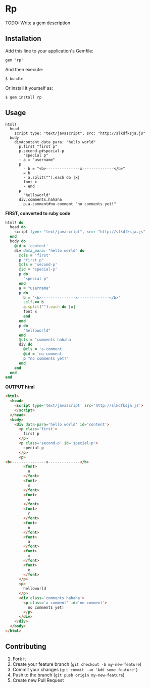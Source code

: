 # Rp

TODO: Write a gem description

## Installation

Add this line to your application's Gemfile:

    gem 'rp'

And then execute:

    $ bundle

Or install it yourself as:

    $ gem install rp

## Usage

```haml
html!
  head
    script type: "text/javascript", src: "http://slkdfksja.js"
  body
    div#content data_para: "hello world"
      p.first "first p"
      p.second-p#special-p
        "special p"
      - a = "username"
      p
        - b = "<b>---------------x--------------</b>"
        = b
        - a.split("").each do |x|
        font x
        - end
      p
        "helloworld"
      div.comments.hahaha
        p.a-comment#no-comment "no comments yet!"
```

**FIRST, converted to ruby code**

```ruby
html! do
  head do
    script type: "text/javascript", src: "http://slkdfksja.js"
  end
  body do
    @id = 'content'
    div data_para: "hello world" do
      @cls = 'first'
      p "first p"
      @cls = 'second-p'
      @id = 'special-p'
      p do
        "special p"
      end
      a = "username"
      p do
        b = "<b>---------------x--------------</b>"
        self.== b
        a.split("").each do |x|
        font x
        end
      end
      p do
        "helloworld"
      end
      @cls = 'comments hahaha'
      div do
        @cls = 'a-comment'
        @id = 'no-comment'
        p "no comments yet!"
      end
    end
  end
end

```

**OUTPUT html**

```html
<html>
  <head>
    <script type='text/javascript' src='http://slkdfksja.js'>
    </script>
  </head>
  <body>
    <div data-para='hello world' id='content'>
      <p class='first'>
        first p
      </p>
      <p class='second-p' id='special-p'>
        special p
      </p>
      <p>
<b>---------------x--------------</b>
        <font>
          u
        </font>
        <font>
          s
        </font>
        <font>
          e
        </font>
        <font>
          r
        </font>
        <font>
          n
        </font>
        <font>
          a
        </font>
        <font>
          m
        </font>
        <font>
          e
        </font>
      </p>
      <p>
        helloworld
      </p>
      <div class='comments hahaha'>
        <p class='a-comment' id='no-comment'>
          no comments yet!
        </p>
      </div>
    </div>
  </body>
</html>
```


## Contributing

1. Fork it
2. Create your feature branch (`git checkout -b my-new-feature`)
3. Commit your changes (`git commit -am 'Add some feature'`)
4. Push to the branch (`git push origin my-new-feature`)
5. Create new Pull Request
